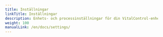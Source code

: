```yaml
---
title: Inställningar
linkTitle: Inställningar
description: Enhets- och processinställningar för din VitalControl-enhet
weight: 100
manualLink: /en/docs/settings/
---
```

<script>
  window.location.href = "/en/docs/settings/";
</script>
